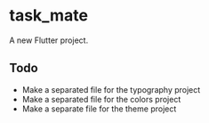 # task_mate

A new Flutter project.

## Todo
- Make a separated file for the typography project
- Make a separated file for the colors project
- Make a separate file for the theme project